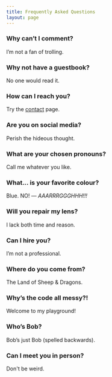 ```yaml
---
title: Frequently Asked Questions
layout: page
---
```


### Why can’t I comment? ###

I’m not a fan of trolling.

### Why not have a guestbook? ###

No one would read it.

### How can I reach you? ###

Try the [contact](https://martbetz.github.io/contact.html) page. 

### Are you on social media? ###

Perish the hideous thought.

### What are your chosen pronouns? ###

Call me whatever you like. 

### What... is your favorite colour? ###

Blue. NO! — _AAARRRGGGHHH!!!_

### Will you repair my lens? ###

I lack both time and reason.

### Can I hire you? ###

I’m not a professional.

### Where do you come from? ###

The Land of Sheep & Dragons.

### Why’s the code all messy?! ###

Welcome to my playground!

### Who’s Bob? ###

Bob’s just Bob (spelled backwards).

### Can I meet you in person? ###

Don't be weird.





